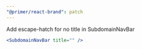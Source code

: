 ```yaml
---
"@primer/react-brand": patch
---
```


Add escape-hatch for no title in SubdomainNavBar

```jsx
<SubdomainNavBar title="" />
```
